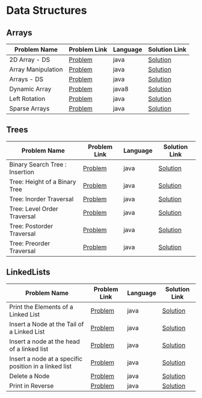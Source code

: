 # Data Structures

## Arrays

|Problem Name|Problem Link|Language|Solution Link|
---|---|---|---
|2D Array - DS|[Problem](https://www.hackerrank.com/challenges/2d-array/problem)|java|[Solution](./Arrays/2DArray-DS.java)|
|Array Manipulation|[Problem](https://www.hackerrank.com/challenges/crush/problem)|java|[Solution](./Arrays/ArrayManipulation.java)|
|Arrays - DS|[Problem](https://www.hackerrank.com/challenges/arrays-ds/problem)|java|[Solution](./Arrays/Arrays-DS.java)|
|Dynamic Array|[Problem](https://www.hackerrank.com/challenges/dynamic-array/problem)|java8|[Solution](./Arrays/DynamicArray.java)|
|Left Rotation|[Problem](https://www.hackerrank.com/challenges/array-left-rotation/problem)|java|[Solution](./Arrays/LeftRotation.java)|
|Sparse Arrays|[Problem](https://www.hackerrank.com/challenges/sparse-arrays/problem)|java|[Solution](./Arrays/SparseArrays.java)|

## Trees

|Problem Name|Problem Link|Language|Solution Link|
---|---|---|---
|Binary Search Tree : Insertion|[Problem](https://www.hackerrank.com/challenges/binary-search-tree-insertion/problem)|java|[Solution](./Trees/BinarySearchTree:Insertion.java)|
|Tree: Height of a Binary Tree|[Problem](https://www.hackerrank.com/challenges/tree-height-of-a-binary-tree/problem)|java|[Solution](./Trees/HeightofaBinaryTree.java)|
|Tree: Inorder Traversal|[Problem](https://www.hackerrank.com/challenges/tree-inorder-traversal/problem)|java|[Solution](./Trees/InorderTraversal.java)|
|Tree: Level Order Traversal|[Problem](https://www.hackerrank.com/challenges/tree-level-order-traversal/problem)|java|[Solution](./Trees/LevelOrderTraversal.java)|
|Tree: Postorder Traversal|[Problem](https://www.hackerrank.com/challenges/tree-postorder-traversal/problem)|java|[Solution](./Trees/PostorderTraversal.java)|
|Tree: Preorder Traversal|[Problem](https://www.hackerrank.com/challenges/tree-preorder-traversal/problem)|java|[Solution](./Trees/PreorderTraversal.java)|

## LinkedLists

|Problem Name|Problem Link|Language|Solution Link|
---|---|---|---
|Print the Elements of a Linked List|[Problem](https://www.hackerrank.com/challenges/print-the-elements-of-a-linked-list/problem)|java|[Solution](./LinkedLists/PrinttheElementsofaLinkedList.java)|
|Insert a Node at the Tail of a Linked List|[Problem](https://www.hackerrank.com/challenges/insert-a-node-at-the-tail-of-a-linked-list/problem)|java|[Solution](./LinkedLists/InsertaNodeattheTailofaLinkedList.java)|
|Insert a node at the head of a linked list|[Problem](https://www.hackerrank.com/challenges/insert-a-node-at-the-head-of-a-linked-list/problem)|java|[Solution](./LinkedLists/InsertANodeAtTheHeadOfalinkedlist.java)|
|Insert a node at a specific position in a linked list|[Problem](https://www.hackerrank.com/challenges/insert-a-node-at-a-specific-position-in-a-linked-list/problem)|java|[Solution](./LinkedLists/InsertaNodeAtaSpecificPositionInaLinkedList.java)|
|Delete a Node|[Problem](https://www.hackerrank.com/challenges/delete-a-node-from-a-linked-list/problem)|java|[Solution](./LinkedLists/DeleteaNode.java)|
|Print in Reverse|[Problem](https://www.hackerrank.com/challenges/print-the-elements-of-a-linked-list-in-reverse/problem)|java|[Solution](./LinkedLists/PrintInReverse.java)|